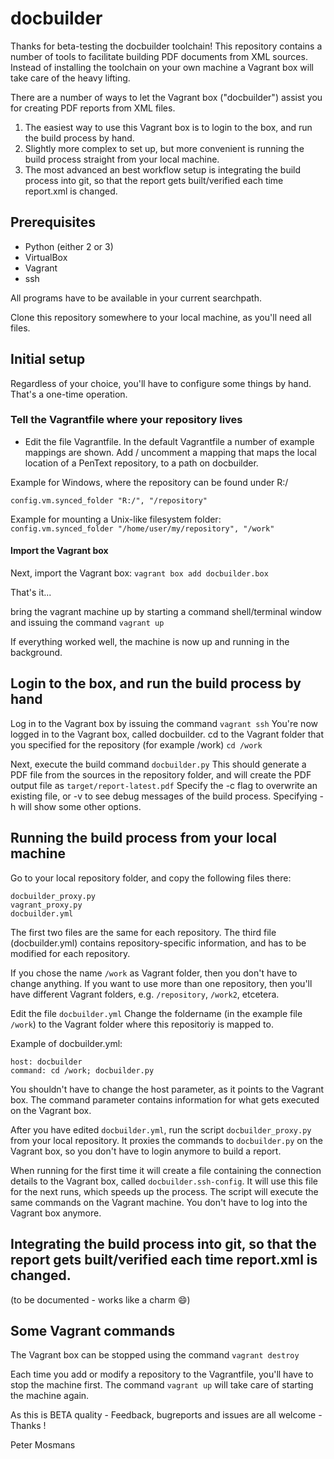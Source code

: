 # docbuilder

Thanks for beta-testing the docbuilder toolchain!
This repository contains a number of tools to facilitate building PDF documents from XML sources. Instead of installing the toolchain on your own machine a Vagrant box will take care of the heavy lifting.


There are a number of ways to let the Vagrant box ("docbuilder") assist you for creating PDF reports from XML files.

1. The easiest way to use this Vagrant box is to login to the box, and run the build process by hand.
2. Slightly more complex to set up, but more convenient is running the build process straight from your local machine.
3. The most advanced an best workflow setup is integrating the build process into git, so that the report gets built/verified each time report.xml is changed.


## Prerequisites
+ Python (either 2 or 3)
+ VirtualBox
+ Vagrant
+ ssh

All programs have to be available in your current searchpath.

Clone this repository somewhere to your local machine, as you'll need all files.

## Initial setup
Regardless of your choice, you'll have to configure some things by hand. That's a one-time operation.

### Tell the Vagrantfile where your repository lives
* Edit the file Vagrantfile.
In the default Vagrantfile a number of example mappings are shown. Add / uncomment a mapping that maps the local location of a PenText repository, to a path on docbuilder.

Example for Windows, where the repository can be found under R:/

`config.vm.synced_folder "R:/", "/repository"`

Example for mounting a Unix-like filesystem folder:
`config.vm.synced_folder "/home/user/my/repository", "/work"`


#### Import the Vagrant box
Next, import the Vagrant box:
`vagrant box add docbuilder.box`

That's it...

bring the vagrant machine up by starting a command shell/terminal window and issuing the command
`vagrant up`

If everything worked well, the machine is now up and running in the background.

## Login to the box, and run the build process by hand
Log in to the Vagrant box by issuing the command
`vagrant ssh`
You're now logged in to the Vagrant box, called docbuilder.
cd to the Vagrant folder that you specified for the repository (for example /work)
`cd /work`

Next, execute the build command
`docbuilder.py`
This should generate a PDF file from the sources in the repository folder, and will create the PDF output file as `target/report-latest.pdf`
Specify the -c flag to overwrite an existing file, or -v to see debug messages of the build process. Specifying -h will show some other options.


## Running the build process from your local machine
Go to your local repository folder, and copy the following files there:
```
docbuilder_proxy.py
vagrant_proxy.py
docbuilder.yml
```

The first two files are the same for each repository. The third file (docbuilder.yml) contains repository-specific information, and has to be modified for each repository.

If you chose the name `/work` as Vagrant folder, then you don't have to change anything.
If you want to use more than one repository, then you'll have different Vagrant folders, e.g. `/repository`, `/work2`, etcetera.

Edit the file `docbuilder.yml`
Change the foldername (in the example file `/work`) to the Vagrant folder where this repositoriy is mapped to.

Example of docbuilder.yml:
```
host: docbuilder
command: cd /work; docbuilder.py
```

You shouldn't have to change the host parameter, as it points to the Vagrant box.
The command parameter contains information for what gets executed on the Vagrant box.

After you have edited `docbuilder.yml`, run the script `docbuilder_proxy.py` from your local repository.
It proxies the commands to  `docbuilder.py` on the Vagrant box, so you don't have to login anymore to build a report.

When running for the first time it will create a file containing the connection details to the Vagrant box, called `docbuilder.ssh-config`. It will use this file for the next runs, which speeds up the process.
The script will execute the same commands on the Vagrant machine. You don't have to log into the Vagrant box anymore.

## Integrating the build process into git, so that the report gets built/verified each time report.xml is changed.

(to be documented - works like a charm :smile:)


## Some Vagrant commands
The Vagrant box can be stopped using the command
`vagrant destroy`

Each time you add or modify a repository to the Vagrantfile, you'll have to stop the machine first.
The command `vagrant up` will take care of starting the machine again.




As this is BETA quality - Feedback, bugreports and issues are all welcome -  Thanks !


Peter Mosmans
